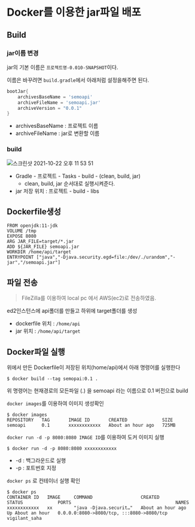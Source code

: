 # Docker를 이용한 jar파일 배포

## Build

### jar이름 변경

 jar의 기본 이름은 `프로젝트명-0.010-SNAPSHOT`이다.

이름은 바꾸려면 `build.gradle`에서 아래처럼 설정을해주면 된다.

```groovy
bootJar{
    archivesBaseName = 'semoapi'
    archiveFileName = 'semoapi.jar'
    archiveVersion = "0.0.1"
}
```

* archivesBaseName : 프로젝트 이름
* archiveFileName : jar로 변환할 이름

### build

![스크린샷 2021-10-22 오후 11 53 51](https://user-images.githubusercontent.com/58923731/138476394-db744624-2724-4f3a-a4ef-71a931aef7c3.png) 

* Gradle - 프로젝트 - Tasks - build - (clean, build, jar)
  * clean, build, jar 순서대로 실행시켜준다.
* jar 저장 위치 : 프로젝트 - build - libs

## Dockerfile생성

```shell
FROM openjdk:11-jdk
VOLUME /tmp
EXPOSE 8080
ARG JAR_FILE=target/*.jar
ADD ${JAR_FILE} semoapi.jar
WORKDIR /home/api/target
ENTRYPOINT ["java","-Djava.security.egd=file:/dev/./urandom","-jar","/semoapi.jar"]
```

## 파일 전송

> FileZilla를 이용하여 local pc 에서 AWS(ec2)로 전송하였음.

ed2인스턴스에 api폴더를 만들고 하위에 target폴더를 생성

* dockerfile 위치 : `/home/api`
* jar 위치 : `/home/api/target`

## Docker파일 실행

위에서 만든 Dockerfile이 저장된 위치(home/api)에서 아래 명령어를 실행한다

```shell
$ docker build --tag semopai:0.1 .
```

위 명령어는 현재경로의 모든파일 (.) 을 semoapi 라는 이름으로 0.1 버전으로 build

`docker images`를 이용하여 이미지 생성확인

```shell
$ docker images
REPOSITORY   TAG       IMAGE ID       CREATED             SIZE
semoapi      0.1       xxxxxxxxxxxx   About an hour ago   725MB
```

`docker run -d -p 8080:8080 IMAGE ID`를 이용하여 도커 이미지 실행

```shell
$ docker run -d -p 8080:8080 xxxxxxxxxxxx
```

* -d : 백그라운드로 실행
* -p : 포트번호 지정 

`docker ps` 로 컨테이너 실행 확인

```shell
$ docker ps
CONTAINER ID   IMAGE     COMMAND                  CREATED             STATUS             PORTS                                       NAMES
xxxxxxxxxxxx   xx        "java -Djava.securit…"   About an hour ago   Up About an hour   0.0.0.0:8080->8080/tcp, :::8080->8080/tcp   vigilant_saha
```

